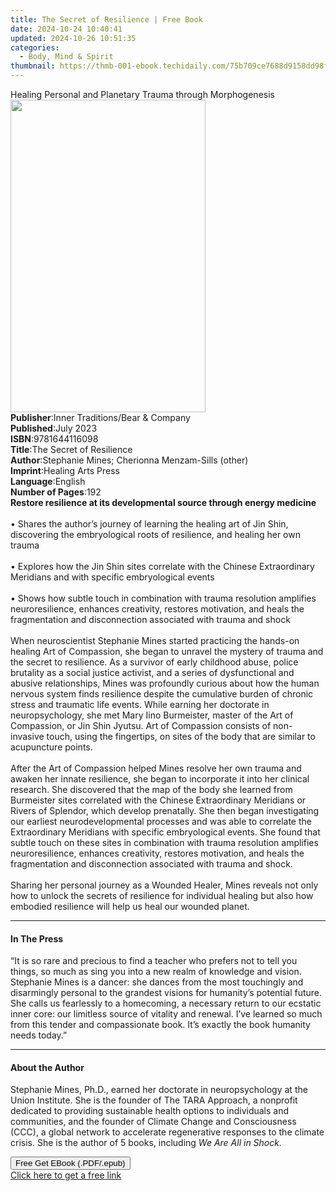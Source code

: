 ```yaml
---
title: The Secret of Resilience | Free Book
date: 2024-10-24 10:40:41
updated: 2024-10-26 10:51:35
categories:
  - Body, Mind & Spirit
thumbnail: https://thmb-001-ebook.techidaily.com/75b709ce7688d9158dd98fdceab3ba25e15af355916d5a2b8a663abe0d43004c.jpg
---
```

<main id="book-container">
  <div class="flex flex-col">
    <div class="book-brief flex-1 py-6 px-4 sm:p-6 md:py-10 md:px-8">
      <!-- brief-->
      <div class="book-brief-main">
        Healing Personal and Planetary Trauma through Morphogenesis
      </div>
    </div>
    <div
      class="book-meta-info flex-1 grid gap-4 col-start-1 col-end-3 row-start-1 sm:mb-6 sm:grid-cols-4 lg:gap-6 lg:col-start-2 lg:row-end-6 lg:row-span-6 lg:mb-0"
    >
      <div
        class="book-meta-info-left place-content-center mt-4 p-4 text-sm leading-6 col-start-2 col-span-2 dark:text-slate-400"
      >
        <img
          class="w-full h-500 object-cover rounded-lg sm:h-255 sm:col-span-2 lg:col-span-full"
          src="https://img-001-ebook.techidaily.com/1dc220c06e314a6a9aaee3c2cff5222ea75f632bc3fdcd4294d8ad260b8dbceb.jpg"
          alt=""
          width="312"
          height="500"
        />
      </div>
      <div
        class="book-meta-info-right mt-2 col-start-1 row-start-2 col-span-3 self-center"
      >
        <!-- meta data  -->
        <div class="flex flex-col px-4 md:px-8">
          <div class="flex-1">
            <strong>Publisher</strong>:<span class="px-2"
              >Inner Traditions/Bear &amp; Company</span
            >
          </div>
          <div class="flex-1">
            <strong>Published</strong>:<span class="px-2">July 2023</span>
          </div>
          <div class="flex-1">
            <strong>ISBN</strong>:<span class="px-2">9781644116098</span>
          </div>
          <div class="flex-1">
            <strong>Title</strong>:<span class="px-2"
              >The Secret of Resilience</span
            >
          </div>
          <div class="flex-1">
            <strong>Author</strong>:<span class="px-2"
              >Stephanie Mines; Cherionna Menzam-Sills (other)</span
            >
          </div>
          <div class="flex-1">
            <strong>Imprint</strong>:<span class="px-2"
              >Healing Arts Press</span
            >
          </div>
          <div class="flex-1">
            <strong>Language</strong>:<span class="px-2">English</span>
          </div>
          <div class="flex-1">
            <strong>Number of Pages</strong>:<span class="px-2">192</span>
          </div>
        </div>
      </div>
    </div>
    <div class="book-description flex-1 py-6 px-4 sm:p-6 md:py-10 md:px-8">
      <div class="book-description-main">
        <div accordion-content="" id="description">
          <b
            >Restore resilience at its developmental source through energy
            medicine</b
          ><br /><br />• Shares the author’s journey of learning the healing art
          of Jin Shin, discovering the embryological roots of resilience, and
          healing her own trauma<br /><br />• Explores how the Jin Shin sites
          correlate with the Chinese Extraordinary Meridians and with specific
          embryological events<br /><br />• Shows how subtle touch in
          combination with trauma resolution amplifies neuroresilience, enhances
          creativity, restores motivation, and heals the fragmentation and
          disconnection associated with trauma and shock<br /><br />When
          neuroscientist Stephanie Mines started practicing the hands-on healing
          Art of Compassion, she began to unravel the mystery of trauma and the
          secret to resilience. As a survivor of early childhood abuse, police
          brutality as a social justice activist, and a series of dysfunctional
          and abusive relationships, Mines was profoundly curious about how the
          human nervous system finds resilience despite the cumulative burden of
          chronic stress and traumatic life events. While earning her doctorate
          in neuropsychology, she met Mary Iino Burmeister, master of the Art of
          Compassion, or Jin Shin Jyutsu. Art of Compassion consists of
          non-invasive touch, using the fingertips, on sites of the body that
          are similar to acupuncture points. <br /><br />After the Art of
          Compassion helped Mines resolve her own trauma and awaken her innate
          resilience, she began to incorporate it into her clinical research.
          She discovered that the map of the body she learned from Burmeister
          sites correlated with the Chinese Extraordinary Meridians or Rivers of
          Splendor, which develop prenatally. She then began investigating our
          earliest neurodevelopmental processes and was able to correlate the
          Extraordinary Meridians with specific embryological events. She found
          that subtle touch on these sites in combination with trauma resolution
          amplifies neuroresilience, enhances creativity, restores motivation,
          and heals the fragmentation and disconnection associated with trauma
          and shock. <br /><br />Sharing her personal journey as a Wounded
          Healer, Mines reveals not only how to unlock the secrets of resilience
          for individual healing but also how embodied resilience will help us
          heal our wounded planet.
        </div>
        <div class="accordion-fader"></div>
      </div>
    </div>
    <div class="book-excerpts flex-1 py-6 px-4 sm:p-6 md:py-10 md:px-8">
      <!-- excerpts-->
      <div class="book-excerpts-main">
        <hr />
        <h4 class="placeholder placeholder-heading">
          <span>In The Press</span>
        </h4>
        <p>
          “It is so rare and precious to find a teacher who prefers not to tell
          you things, so much as sing you into a new realm of knowledge and
          vision. Stephanie Mines is a dancer: she dances from the most
          touchingly and disarmingly personal to the grandest visions for
          humanity’s potential future. She calls us fearlessly to a homecoming,
          a necessary return to our ecstatic inner core: our limitless source of
          vitality and renewal. I’ve learned so much from this tender and
          compassionate book. It’s exactly the book humanity needs today.”
        </p>
      </div>
    </div>
    <div class="book-about-author flex-1 py-6 px-4 sm:p-6 md:py-10 md:px-8">
      <!-- about author-->
      <div class="book-main-author-main">
        <hr />
        <h4 class="placeholder placeholder-heading">
          <span>About the Author</span>
        </h4>
        <p>
          Stephanie Mines, Ph.D., earned her doctorate in neuropsychology at the
          Union Institute. She is the founder of The TARA Approach, a nonprofit
          dedicated to providing sustainable health options to individuals and
          communities, and the founder of Climate Change and Consciousness
          (CCC), a global network to accelerate regenerative responses to the
          climate crisis. She is the author of 5 books, including
          <i>We Are All in Shock.</i>
        </p>
      </div>
    </div>
    <div class="book-free-get flex-1 py-6 px-4 sm:p-6 md:py-10 md:px-8">
      <button
        id="btn-free-get"
        class="bg-blue-500 hover:bg-blue-700 text-white font-bold py-2 px-4 rounded"
      >
        Free Get EBook (.PDF/.epub)
      </button>
      <div id="countdown-display" class="px-2 text-lg mt-2"></div>
      <a
        id="free-link"
        class="hidden bg-blue-500 hover:bg-blue-700 text-white font-bold py-2 px-4 rounded"
        href="https://www.ebooks.com/en-us/book/210685485/the-secret-of-resilience/stephanie-mines/"
        target="_blank"
        >Click here to get a free link</a
      >
    </div>
    <script>
      let countdownTime = 0;
      let countdownInterval = null;
      document
        .getElementById('btn-free-get')
        .addEventListener('click', startCountdown);
      function startCountdown() {
        countdownTime = new Date().getTime() + 60000 * 3;
        countdownInterval = setInterval(updateCountdown, 1000);
        document.getElementById('btn-free-get').disabled = true;
        document
          .getElementById('btn-free-get')
          .classList.add('bg-gray-500', 'cursor-not-allowed');
      }
      function updateCountdown() {
        let currentTime = new Date().getTime();
        let timeLeft = countdownTime - currentTime;
        let secondsLeft = Math.floor(timeLeft / 1000);
        document.getElementById('countdown-display').innerHTML =
          `Remaining time: ${secondsLeft} seconds.`;
        if (secondsLeft <= 0) {
          clearInterval(countdownInterval);
          document.getElementById('btn-free-get').classList.add('hidden');
          document.getElementById('free-link').classList.remove('hidden');
          document.getElementById('countdown-display').innerHTML = '';
        }
      }
    </script>
  </div>
</main>
